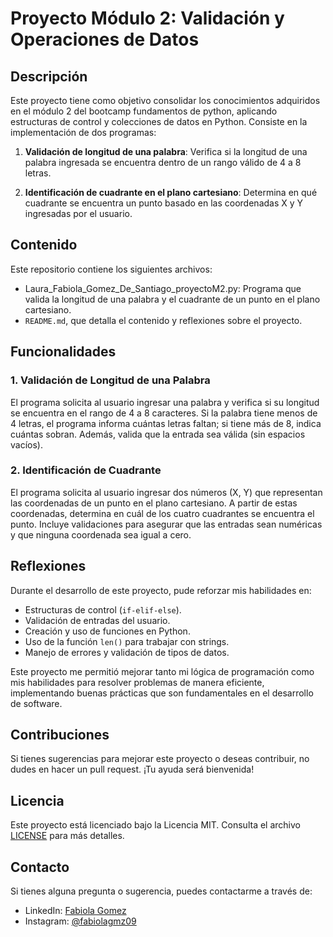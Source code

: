 # Proyecto Módulo 2: Validación y Operaciones de Datos

## Descripción
Este proyecto tiene como objetivo consolidar los conocimientos adquiridos en el módulo 2 del bootcamp fundamentos de python, aplicando estructuras de control y colecciones de datos en Python. Consiste en la implementación de dos programas:

1. **Validación de longitud de una palabra**: Verifica si la longitud de una palabra ingresada se encuentra dentro de un rango válido de 4 a 8 letras.

2. **Identificación de cuadrante en el plano cartesiano**: Determina en qué cuadrante se encuentra un punto basado en las coordenadas X y Y ingresadas por el usuario.

## Contenido
Este repositorio contiene los siguientes archivos:
- Laura_Fabiola_Gomez_De_Santiago_proyectoM2.py: Programa que valida la longitud de una palabra y el cuadrante de un punto en el plano cartesiano.
- `README.md`, que detalla el contenido y reflexiones sobre el proyecto.

## Funcionalidades

### 1. Validación de Longitud de una Palabra
El programa solicita al usuario ingresar una palabra y verifica si su longitud se encuentra en el rango de 4 a 8 caracteres. Si la palabra tiene menos de 4 letras, el programa informa cuántas letras faltan; si tiene más de 8, indica cuántas sobran. Además, valida que la entrada sea válida (sin espacios vacíos).

### 2. Identificación de Cuadrante
El programa solicita al usuario ingresar dos números (X, Y) que representan las coordenadas de un punto en el plano cartesiano. A partir de estas coordenadas, determina en cuál de los cuatro cuadrantes se encuentra el punto. Incluye validaciones para asegurar que las entradas sean numéricas y que ninguna coordenada sea igual a cero.

## Reflexiones
Durante el desarrollo de este proyecto, pude reforzar mis habilidades en:
- Estructuras de control (`if-elif-else`).
- Validación de entradas del usuario.
- Creación y uso de funciones en Python.
- Uso de la función `len()` para trabajar con strings.
- Manejo de errores y validación de tipos de datos.

Este proyecto me permitió mejorar tanto mi lógica de programación como mis habilidades para resolver problemas de manera eficiente, implementando buenas prácticas que son fundamentales en el desarrollo de software.

## Contribuciones
Si tienes sugerencias para mejorar este proyecto o deseas contribuir, no dudes en hacer un pull request. ¡Tu ayuda será bienvenida!

## Licencia
Este proyecto está licenciado bajo la Licencia MIT. Consulta el archivo [LICENSE](LICENSE) para más detalles.

## Contacto
Si tienes alguna pregunta o sugerencia, puedes contactarme a través de:
- LinkedIn: [Fabiola Gomez](https://www.linkedin.com/in/fabiola-gomez-576784269)
- Instagram: [@fabiolagmz09](https://www.instagram.com/fabiolagmz09/)


